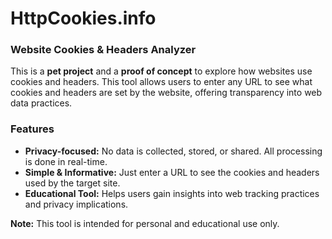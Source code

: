 # HttpCookies.info

### Website Cookies & Headers Analyzer

This is a **pet project** and a **proof of concept** to explore how websites use cookies and headers. This tool allows users to enter any URL to see what cookies and headers are set by the website, offering transparency into web data practices.

### Features
- **Privacy-focused:** No data is collected, stored, or shared. All processing is done in real-time.
- **Simple & Informative:** Just enter a URL to see the cookies and headers used by the target site.
- **Educational Tool:** Helps users gain insights into web tracking practices and privacy implications.

**Note:** This tool is intended for personal and educational use only.
